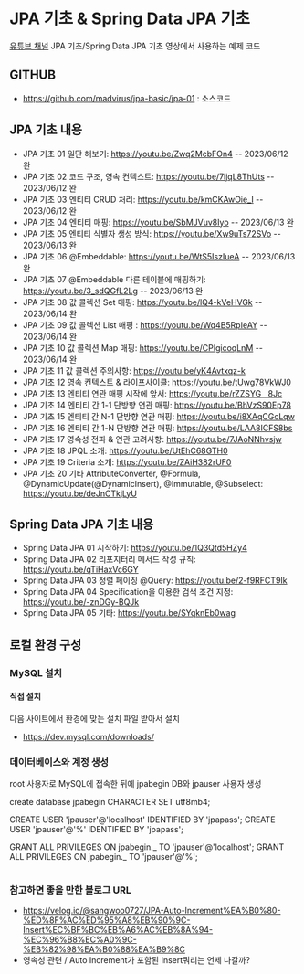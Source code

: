 # JPA 기초 & Spring Data JPA 기초

[유튜브 채널](https://www.youtube.com/c/최범균) JPA 기초/Spring Data JPA 기초 영상에서 사용하는 예제 코드

## GITHUB

- https://github.com/madvirus/jpa-basic/jpa-01 : 소스코드

## JPA 기초 내용

- JPA 기초 01 일단 해보기: https://youtu.be/Zwq2McbFOn4 -- 2023/06/12 완
- JPA 기초 02 코드 구조, 영속 컨텍스트: https://youtu.be/7ljqL8ThUts -- 2023/06/12 완
- JPA 기초 03 엔티티 CRUD 처리: https://youtu.be/kmCKAwOie_I -- 2023/06/12 완
- JPA 기초 04 엔티티 매핑: https://youtu.be/SbMJVuv8Iyo -- 2023/06/13 완
- JPA 기초 05 엔티티 식별자 생성 방식: https://youtu.be/Xw9uTs72SVo -- 2023/06/13 완
- JPA 기초 06 @Embeddable: https://youtu.be/WtS5IszIueA -- 2023/06/13 완
- JPA 기초 07 @Embeddable 다른 테이블에 매핑하기: https://youtu.be/3_sdQGfL2Lg -- 2023/06/13 완
- JPA 기초 08 값 콜렉션 Set 매핑: https://youtu.be/lQ4-kVeHVGk -- 2023/06/14 완
- JPA 기초 09 값 콜렉션 List 매핑 : https://youtu.be/Wq4B5RpIeAY -- 2023/06/14 완
- JPA 기초 10 값 콜렉션 Map 매핑: https://youtu.be/CPIgicoqLnM -- 2023/06/14 완
- JPA 기초 11 값 콜렉션 주의사항: https://youtu.be/yK4Avtxqz-k
- JPA 기초 12 영속 컨텍스트 & 라이프사이클: https://youtu.be/tUwg78VkWJ0
- JPA 기초 13 엔티티 연관 매핑 시작에 앞서: https://youtu.be/rZZSYG__8Jc
- JPA 기초 14 엔티티 간 1-1 단방향 연관 매핑: https://youtu.be/BhVzS90Ep78
- JPA 기초 15 엔티티 간 N-1 단방향 연관 매핑: https://youtu.be/i8XAqCGcLqw
- JPA 기초 16 엔티티 간 1-N 단방향 연관 매핑: https://youtu.be/LAA8ICFS8bs
- JPA 기초 17 영속성 전파 & 연관 고려사항: https://youtu.be/7JAoNNhvsjw
- JPA 기초 18 JPQL 소개: https://youtu.be/UtEhC68GTH0
- JPA 기초 19 Criteria 소개: https://youtu.be/ZAiH382rUF0
- JPA 기초 20 기타 AttributeConverter, @Formula, @DynamicUpdate(@DynamicInsert), @Immutable, @Subselect: https://youtu.be/deJnCTkjLyU

## Spring Data JPA 기초 내용

- Spring Data JPA 01 시작하기: https://youtu.be/1Q3Qtd5HZy4
- Spring Data JPA 02 리포지터리 메서드 작성 규칙: https://youtu.be/qTiHaxVc6GY
- Spring Data JPA 03 정렬 페이징 @Query: https://youtu.be/2-f9RFCT9Ik
- Spring Data JPA 04 Specification을 이용한 검색 조건 지정: https://youtu.be/-znDGy-BQJk
- Spring Data JPA 05 기타: https://youtu.be/SYqknEb0wag

## 로컬 환경 구성

### MySQL 설치

#### 직접 설치

다음 사이트에서 환경에 맞는 설치 파일 받아서 설치

- https://dev.mysql.com/downloads/

### 데이터베이스와 계정 생성

root 사용자로 MySQL에 접속한 뒤에 jpabegin DB와 jpauser 사용자 생성

create database jpabegin CHARACTER SET utf8mb4;

CREATE USER 'jpauser'@'localhost' IDENTIFIED BY 'jpapass';
CREATE USER 'jpauser'@'%' IDENTIFIED BY 'jpapass';

GRANT ALL PRIVILEGES ON jpabegin._ TO 'jpauser'@'localhost';
GRANT ALL PRIVILEGES ON jpabegin._ TO 'jpauser'@'%';

```

```

### 참고하면 좋을 만한 블로그 URL

- https://velog.io/@sangwoo0727/JPA-Auto-Increment%EA%B0%80-%ED%8F%AC%ED%95%A8%EB%90%9C-Insert%EC%BF%BC%EB%A6%AC%EB%8A%94-%EC%96%B8%EC%A0%9C-%EB%82%98%EA%B0%88%EA%B9%8C
- 영속성 관련 / Auto Increment가 포함된 Insert쿼리는 언제 나갈까?
